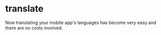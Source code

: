 # translate
Now translating your mobile app's languages has become very easy and there are no costs involved.
